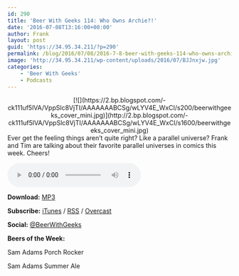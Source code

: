 ```yaml
---
id: 290
title: 'Beer With Geeks 114: Who Owns Archie?!'
date: '2016-07-08T13:16:00+00:00'
author: Frank
layout: post
guid: 'https://34.95.34.211/?p=290'
permalink: /blog/2016/07/08/2016-7-8-beer-with-geeks-114-who-owns-archie/
image: 'http://34.95.34.211/wp-content/uploads/2016/07/BJJnxjw.jpg'
categories:
    - 'Beer With Geeks'
    - Podcasts
---
```


<div class="separator" style="clear: both; text-align: center;">[![](https://2.bp.blogspot.com/-ck111uf5lVA/VppSlc8VjTI/AAAAAAABCSg/wLYV4E_WxCI/s200/beerwithgeeks_cover_mini.jpg)](http://2.bp.blogspot.com/-ck111uf5lVA/VppSlc8VjTI/AAAAAAABCSg/wLYV4E_WxCI/s1600/beerwithgeeks_cover_mini.jpg)</div>Ever get the feeling things aren’t quite right? Like a parallel universe? Frank and Tim are talking about their favorite parallel universes in comics this week. Cheers!

<audio controls="controls"><source src="http://www.podtrac.com/pts/redirect.mp3/archive.org/download/BWG114/BWG114.mp3" type="audio/mpeg"></source><embed height="80px" width="100px"></embed> Your browser does not support this audio</audio>

**Download:** [MP3](http://www.podtrac.com/pts/redirect.mp3/archive.org/download/BWG114/BWG114.mp3)  
  
**Subscribe:** [iTunes](https://itunes.apple.com/us/podcast/beer-with-geeks/id910485914?mt=2) / [RSS](http://feeds.feedburner.com/beerwithgeeks) / [Overcast](https://overcast.fm/itunes910485914/beer-with-geeks-a-geek-pop-culture-podcast)  
  
**Social:** [@BeerWithGeeks](https://twitter.com/beerwithgeeks)

**Beers of the Week:**   
  
Sam Adams Porch Rocker  
  
Sam Adams Summer Ale

<meta content="Tim doesn't quite get Twitter, so Frank explains it to him in another edition of Hit Me With Your Best Shot. Cheers!" name="twitter:description"></meta>  
<meta content="http://i.imgur.com/BJJnxjw.jpg" name="twitter:image"></meta>